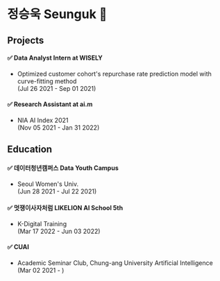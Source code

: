 # 정승욱 Seunguk 👋

## Projects
#### ✅ Data Analyst Intern at WISELY
- Optimized customer cohort's repurchase rate prediction model with curve-fitting method    
(Jul 26 2021 - Sep 01 2021)   

#### ✅ Research Assistant at ai.m 
- NIA AI Index 2021     
(Nov 05 2021 - Jan 31 2022) 

## Education  
#### ✅ 데이터청년캠퍼스 Data Youth Campus 
- Seoul Women's Univ.  
(Jun 28 2021 - Jul 22 2021)

#### ✅ 멋쟁이사자처럼 LIKELION AI School 5th 
- K-Digital Training  
(Mar 17 2022 - Jun 03 2022)

#### ✅ CUAI
- Academic Seminar Club, Chung-ang University Artificial Intelligence  
(Mar 02 2021 - )

<!--
**SeungukJeong/SeungukJeong** is a ✨ _special_ ✨ repository because its `README.md` (this file) appears on your GitHub profile.

Here are some ideas to get you started:

- 🔭 I’m currently working on ...
- 🌱 I’m currently learning ...
- 👯 I’m looking to collaborate on ...
- 🤔 I’m looking for help with ...
- 💬 Ask me about ...
- 📫 How to reach me: ...
- 😄 Pronouns: ...
- ⚡ Fun fact: ...
-->
